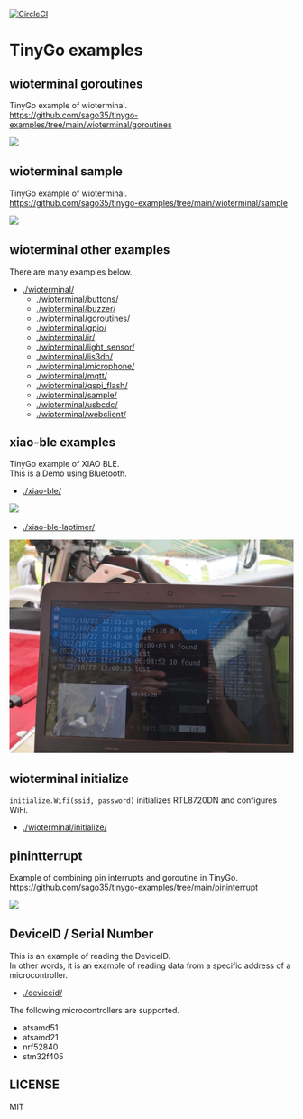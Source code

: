 [![CircleCI](https://circleci.com/gh/sago35/tinygo-examples/tree/main.svg?style=svg)](https://circleci.com/gh/sago35/tinygo-examples/tree/main)

# TinyGo examples

## wioterminal goroutines

TinyGo example of wioterminal.  
https://github.com/sago35/tinygo-examples/tree/main/wioterminal/goroutines  

[![](https://img.youtube.com/vi/-dJ-o2cH_Fk/0.jpg)](https://www.youtube.com/watch?v=-dJ-o2cH_Fk)

## wioterminal sample

TinyGo example of wioterminal.  
https://github.com/sago35/tinygo-examples/tree/main/wioterminal/sample  

[![](https://img.youtube.com/vi/9IpI9rUMXOs/0.jpg)](https://www.youtube.com/watch?v=9IpI9rUMXOs)

## wioterminal other examples

There are many examples below.

* [./wioterminal/](./wioterminal/)
    * [./wioterminal/buttons/](./wioterminal/buttons/)
    * [./wioterminal/buzzer/](./wioterminal/buzzer/)
    * [./wioterminal/goroutines/](./wioterminal/goroutines/)
    * [./wioterminal/gpio/](./wioterminal/gpio/)
    * [./wioterminal/ir/](./wioterminal/ir/)
    * [./wioterminal/light_sensor/](./wioterminal/light_sensor/)
    * [./wioterminal/lis3dh/](./wioterminal/lis3dh/)
    * [./wioterminal/microphone/](./wioterminal/microphone/)
    * [./wioterminal/mqtt/](./wioterminal/mqtt/)
    * [./wioterminal/qspi_flash/](./wioterminal/qspi_flash/)
    * [./wioterminal/sample/](./wioterminal/sample/)
    * [./wioterminal/usbcdc/](./wioterminal/usbcdc/)
    * [./wioterminal/webclient/](./wioterminal/webclient/)

## xiao-ble examples

TinyGo example of XIAO BLE.  
This is a Demo using Bluetooth.  

* [./xiao-ble/](./xiao-ble/)

[![](https://img.youtube.com/vi/HWBxuMbNUTI/0.jpg)](https://www.youtube.com/watch?v=HWBxuMbNUTI)

* [./xiao-ble-laptimer/](./xiao-ble-laptimer/)

![](./xiao-ble-laptimer/xiao-ble-laptimer.jpg)



## wioterminal initialize

`initialize.Wifi(ssid, password)` initializes RTL8720DN and configures WiFi.

* [./wioterminal/initialize/](./wioterminal/initialize/)

## pinintterrupt

Example of combining pin interrupts and goroutine in TinyGo.  
https://github.com/sago35/tinygo-examples/tree/main/pininterrupt  

[![](https://img.youtube.com/vi/A-EA5iqDp7k/0.jpg)](https://www.youtube.com/watch?v=A-EA5iqDp7k)

## DeviceID / Serial Number

This is an example of reading the DeviceID.  
In other words, it is an example of reading data from a specific address of a microcontroller.  

* [./deviceid/](./deviceid/)

The following microcontrollers are supported.  

* atsamd51
* atsamd21
* nrf52840
* stm32f405

## LICENSE

MIT
